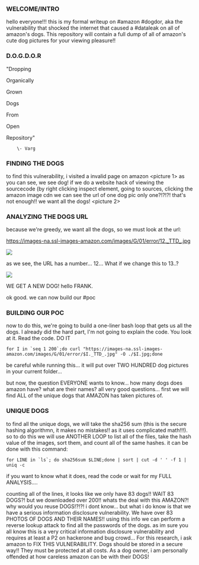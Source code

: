   ### WELCOME/INTRO
  hello everyone!!!
  this is my formal writeup on #amazon #dogdor, aka the vulnerability that shocked the internet that caused a #dataleak on all of amazon's dogs. This repository will contain a full dump of all of amazon's cute dog pictures for your viewing pleasure!!
  
  ### D.O.G.D.O.R
  "Dropping 
  
  Organically 
  
  Grown 
  
  Dogs 
  
  From 
  
  Open 
  
  Repository" 
  
        \- Varg
        
  ### FINDING THE DOGS
  to find this vulnerability, i visited a invalid page on amazon
  <picture 1>
  as you can see, we see dog! if we do a website hack of viewing the sourcecode (by right clicking inspect element, going to sources, clicking the amazon image cdn we can see the url of one dog pic
  only one?!?!?! that's not enough!! we want all the dogs!
  <picture 2>
  
  ### ANALYZING THE DOGS URL
  because we're greedy, we want all the dogs, so we must look at the url:
  
  https://images-na.ssl-images-amazon.com/images/G/01/error/12._TTD_.jpg
  
  <img src="https://images-na.ssl-images-amazon.com/images/G/01/error/12._TTD_.jpg">
 
 as we see, the URL has a number... 12... What if we change this to 13..?
 
  <img src="https://images-na.ssl-images-amazon.com/images/G/01/error/13._TTD_.jpg">
  
  WE GET A NEW DOG! hello FRANK.
  
  ok good. we can now build our #poc
  
  ### BUILDING OUR POC
  now to do this, we're going to build a one-liner bash loop that gets us all the dogs. I already did the hard part, I'm not going to explain the code. You look at it. Read the code. DO IT
  ```
  for I in `seq 1 200`;do curl "https://images-na.ssl-images-amazon.com/images/G/01/error/$I._TTD_.jpg" -O ./$I.jpg;done
  ```
  be careful while running this... it will put over TWO HUNDRED dog pictures in your current folder...
  
  but now, the question EVERYONE wants to know... how many dogs does amazon have?
  what are their names?
  all very good questions... first we will find ALL of the unique dogs that AMAZON has taken pictures of.
  
  ### UNIQUE DOGS
  
  to find all the unique dogs, we will take the sha256 sum (this is the secure hashing algorithmn, it makes no mistakes!! as it uses complicated math!!!). so to do this we will use ANOTHER LOOP to list all of the files, take the hash value of the images, sort them, and count all of the same hashes. it can be done with this command:  
  ```
  for LINE in `ls`; do sha256sum $LINE;done | sort | cut -d ' ' -f 1 | uniq -c
  ```
  if you want to know what it does, read the code or wait for my FULL ANALYSIS....
  
  counting all of the lines, it looks like we only have 83 dogs!! WAIT 83 DOGS?! but we downloaded over 200!! whats the deal with this AMAZON?! why would you reuse DOGS!?!?!
  i dont know... but what i do know is that we have a serious information disclosure vulnerability. We have over 83 PHOTOS OF DOGS AND THEIR NAMES!! using this info we can perform a reverse lookup attack to find all the passwords of the dogs.
  as im sure you all know this is a very critical information disclosure vulnerability and requires at least a P2 on hackerone and bug crowd... For this research, i ask amazon to FIX THIS VULNERABILITY. Dogs should be stored in a secure way!! They must be protected at all costs.
  As a dog owner, i am personally offended at how careless amazon can be with their DOGS!
